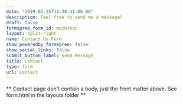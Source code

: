 ```yaml
---
date: "2019-02-25T13:38:41-06:00"
description: Feel free to send me a message!
draft: false
formspree_form_id: mpzbzeqn
layout: split-right
name: Contact Us Form
show_poweredby_formspree: false
show_social_links: false
submit_button_label: Send Message
title: Contact
type: form
url: contact
---
```


** Contact page don't contain a body, just the front matter above.
See form.html in the layouts folder **
